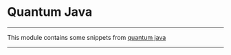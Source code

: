 # Quantum Java

---

This module contains some snippets from [quantum java](https://github.com/johanvos/quantumjava)

---
